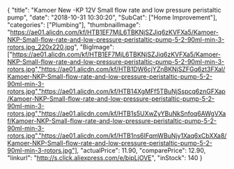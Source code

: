 {
	"title": "Kamoer New -KP 12V Small flow rate  and low pressure  peristaltic pump",
	"date": "2018-10-31 10:30:20",
	"SubCat": ["Home Improvement"],
	"categories": ["Plumbing"],
	"thumbnailImage": "https://ae01.alicdn.com/kf/HTB1EF7MjL6TBKNjSZJiq6zKVFXa5/Kamoer-NKP-Small-flow-rate-and-low-pressure-peristaltic-pump-5-2-90ml-min-3-rotors.jpg_220x220.jpg",
	"BigImage": ["https://ae01.alicdn.com/kf/HTB1EF7MjL6TBKNjSZJiq6zKVFXa5/Kamoer-NKP-Small-flow-rate-and-low-pressure-peristaltic-pump-5-2-90ml-min-3-rotors.jpg","https://ae01.alicdn.com/kf/HTB1DW6cjYZnBKNjSZFGq6zt3FXal/Kamoer-NKP-Small-flow-rate-and-low-pressure-peristaltic-pump-5-2-90ml-min-3-rotors.jpg","https://ae01.alicdn.com/kf/HTB14XgMFf5TBuNjSspcq6znGFXap/Kamoer-NKP-Small-flow-rate-and-low-pressure-peristaltic-pump-5-2-90ml-min-3-rotors.jpg","https://ae01.alicdn.com/kf/HTB1s5UXwZyYBuNkSnfoq6AWgVXaf/Kamoer-NKP-Small-flow-rate-and-low-pressure-peristaltic-pump-5-2-90ml-min-3-rotors.jpg","https://ae01.alicdn.com/kf/HTB1ns6IFqmWBuNjy1Xaq6xCbXXa8/Kamoer-NKP-Small-flow-rate-and-low-pressure-peristaltic-pump-5-2-90ml-min-3-rotors.jpg"],
	"actualPrice": 11.90,
	"comparePrice": 12.90,
	"linkurl": "http://s.click.aliexpress.com/e/bipLjOVE",
	"inStock": 140
}
